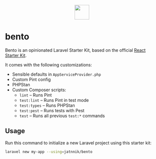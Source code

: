 <p align="center">
    <img src="https://emojicdn.elk.sh/🍱" width="48" height="48">
</p>

# bento

Bento is an opinionated Laravel Starter Kit, based on the official [React Starter Kit](https://github.com/laravel/react-starter-kit).

It comes with the following customizations:

- Sensible defaults in `AppServiceProvider.php`
- Custom Pint config
- PHPStan
- Custom Composer scripts:
  - `lint` – Runs Pint
  - `test:lint` – Runs Pint in test mode
  - `test:types` – Runs PHPStan
  - `test:pest` – Runs tests with Pest
  - `test` – Runs all previous `test:*` commands

## Usage

Run this command to initialize a new Laravel project using this starter kit:

```bash
laravel new my-app --using=jatnnik/bento
```
